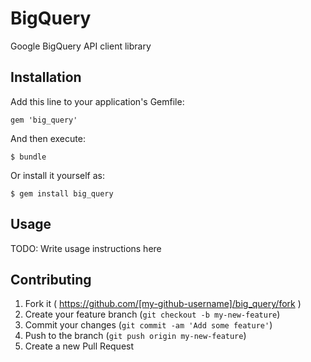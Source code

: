 # BigQuery

Google BigQuery API client library

## Installation

Add this line to your application's Gemfile:

    gem 'big_query'

And then execute:

    $ bundle

Or install it yourself as:

    $ gem install big_query

## Usage

TODO: Write usage instructions here

## Contributing

1. Fork it ( https://github.com/[my-github-username]/big_query/fork )
2. Create your feature branch (`git checkout -b my-new-feature`)
3. Commit your changes (`git commit -am 'Add some feature'`)
4. Push to the branch (`git push origin my-new-feature`)
5. Create a new Pull Request
